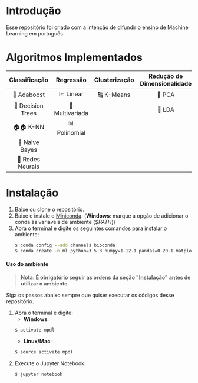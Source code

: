 # Introdução
Esse repositório foi criado com a intenção de difundir o ensino de Machine Learning em português.

# Algoritmos Implementados

| Classificação | Regressão | Clusterização | Redução de<br> Dimensionalidade |
|:--------------:|:------------:|:-------------:|:---------------------------:|
| 🌿 Adaboost | 📈 Linear | 🔠 K-Means | 🌹 PCA |
| 🌳 Decision Trees | 🔱 Multivariada |  | 🌻 LDA |
| 🏠🏠 K-NN | 📊 Polinomial |  |  |
| 🥴 Naive Bayes |  |  |  |
| 🧠 Redes Neurais |  |  |  |


# Instalação
1. Baixe ou clone o repositório.
2. Baixe e instale o [Miniconda](https://conda.io/miniconda.html). (__Windows__: marque a opção de adicionar o conda às variáveis de ambiente (_$PATH_))
3. Abra o terminal e digite os seguintes comandos para instalar o ambiente:
    ```sh
    $ conda config --add channels bioconda
    $ conda create -n ml python=3.5.3 numpy=1.12.1 pandas=0.20.1 matplotlib=2.0.2 scikit-learn=0.18.1 seaborn=0.7.1 jupyter=1.0.0
    ```

#### Uso do ambiente

> __Nota:  É obrigatório seguir as ordens da seção "Instalação" antes de utilizar o ambiente__.

Siga os passos abaixo sempre que quiser executar os códigos desse repositório.
1. Abra o terminal e digite:
    - __Windows__:
    ```sh
    $ activate mpdl
    ```
    - __Linux/Mac__:
    ```sh
    $ source activate mpdl
    ```
2. Execute o Jupyter Notebook:
    ```sh
    $ jupyter notebook
    ```
